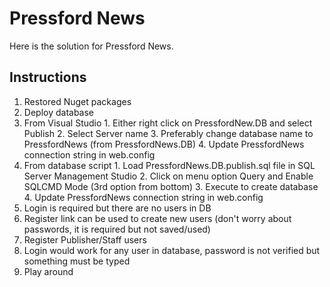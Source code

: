 # Pressford News
Here is the solution for Pressford News.

## Instructions
1. Restored Nuget packages
2. Deploy database
  1. From Visual Studio
    1. Either right click on PressfordNew.DB and select Publish
    2. Select Server name
    3. Preferably change database name to PressfordNews (from PressfordNews.DB)
    4. Update PressfordNews connection string in web.config
  2. From database script
    1. Load PressfordNews.DB.publish.sql file in SQL Server Management Studio 
    2. Click on menu option Query and Enable SQLCMD Mode (3rd option from bottom)
    3. Execute to create database
    4. Update PressfordNews connection string in web.config
3. Login is required but there are no users in DB
4. Register link can be used to create new users (don't worry about passwords, it is required but not saved/used)
5. Register Publisher/Staff users
6. Login would work for any user in database, password is not verified but something must be typed
7. Play around
